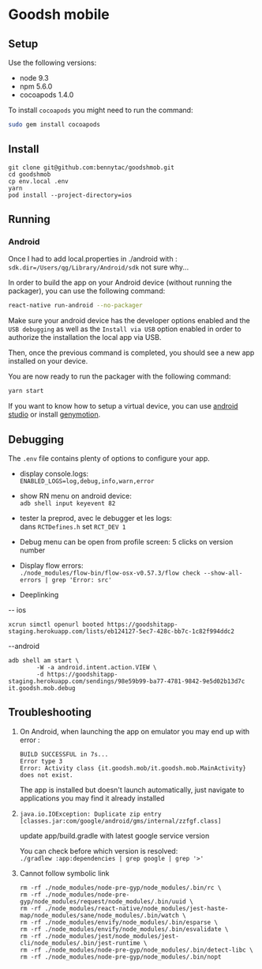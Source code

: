 # Goodsh mobile

## Setup

Use the following versions:

* node 9.3
* npm 5.6.0
* cocoapods 1.4.0

To install `cocoapods` you might need to run the command:

```bash
sudo gem install cocoapods
```

## Install

```
git clone git@github.com:bennytac/goodshmob.git
cd goodshmob
cp env.local .env
yarn
pod install --project-directory=ios
```

## Running

### Android

Once I had to add local.properties in ./android with : `sdk.dir=/Users/qg/Library/Android/sdk` not sure why...

In order to build the app on your Android device (without running the packager), you can use the following command:

```bash
react-native run-android --no-packager
```

Make sure your android device has the developer options enabled and the `USB debugging` as well as the `Install via USB` option enabled in order to authorize the installation the local app via USB.

Then, once the previous command is completed, you should see a new app installed on your device.

You are now ready to run the packager with the following command:

```bash
yarn start
```

If you want to know how to setup a virtual device, you can use [android studio](https://developer.android.com/studio/run/managing-avds.html) or install [genymotion](https://www.genymotion.com/download/).

## Debugging

The `.env` file contains plenty of options to configure your app.

- display console.logs:   
 `ENABLED_LOGS=log,debug,info,warn,error`

- show RN menu on android device:   
`adb shell input keyevent 82`

- tester la preprod, avec le debugger et les logs:  
dans `RCTDefines.h` set `RCT_DEV 1`

- Debug menu can be open from profile screen: 5 clicks on version number

- Display flow errors:  
`./node_modules/flow-bin/flow-osx-v0.57.3/flow check --show-all-errors | grep 'Error: src'`

- Deeplinking

-- ios
```
xcrun simctl openurl booted https://goodshitapp-staging.herokuapp.com/lists/eb124127-5ec7-428c-bb7c-1c82f994ddc2
```


--android
```
adb shell am start \
        -W -a android.intent.action.VIEW \
        -d https://goodshitapp-staging.herokuapp.com/sendings/98e59b99-ba77-4781-9842-9e5d02b13d7c it.goodsh.mob.debug
```


## Troubleshooting

1. On Android, when launching the app on emulator you may end up with error :
   ```
   BUILD SUCCESSFUL in 7s...
   Error type 3
   Error: Activity class {it.goodsh.mob/it.goodsh.mob.MainActivity} does not exist.
   ```
    The app is installed but doesn't launch automatically, just navigate to applications you may find it already installed


2. `java.io.IOException: Duplicate zip entry [classes.jar:com/google/android/gms/internal/zzfgf.class]`

    update app/build.gradle with latest google service version  

    You can check before which version is resolved:  
    `./gradlew :app:dependencies | grep google | grep '>'`


3. Cannot follow symbolic link
   ```  
   rm -rf ./node_modules/node-pre-gyp/node_modules/.bin/rc \
   rm -rf ./node_modules/node-pre-gyp/node_modules/request/node_modules/.bin/uuid \
   rm -rf ./node_modules/react-native/node_modules/jest-haste-map/node_modules/sane/node_modules/.bin/watch \
   rm -rf ./node_modules/envify/node_modules/.bin/esparse \
   rm -rf ./node_modules/envify/node_modules/.bin/esvalidate \
   rm -rf ./node_modules/jest/node_modules/jest-cli/node_modules/.bin/jest-runtime \
   rm -rf ./node_modules/node-pre-gyp/node_modules/.bin/detect-libc \
   rm -rf ./node_modules/node-pre-gyp/node_modules/.bin/nopt
   ```
